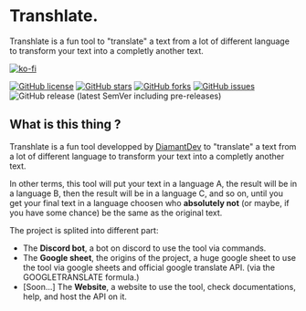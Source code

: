 # Transhlate.

Transhlate is a fun tool to "translate" a text from a lot of different language to transform your text into a completly another text.

[![ko-fi](https://ko-fi.com/img/githubbutton_sm.svg)](https://ko-fi.com/N4N56FZOR)

[![GitHub license](https://img.shields.io/github/license/diamantdev/transhlate?color=b69bc9&style=for-the-badge)](https://github.com/diamantdev/transhlate)
[![GitHub stars](https://img.shields.io/github/stars/diamantdev/transhlate?color=b69bc9&style=for-the-badge)](https://github.com/diamantdev/transhlate)
[![GitHub forks](https://img.shields.io/github/forks/diamantdev/transhlate?color=b69bc9&style=for-the-badge)](https://github.com/diamantdev/transhlate)
[![GitHub issues](https://img.shields.io/github/issues/diamantdev/transhlate?color=b69bc9&style=for-the-badge)](https://github.com/diamantdev/transhlate)
![GitHub release (latest SemVer including pre-releases)](https://img.shields.io/github/v/release/diamantdev/transhlate?color=b69bc9&include_prereleases&style=for-the-badge)

## What is this thing ?

Transhlate is a fun tool developped by [DiamantDev](https://diamantdev.github.io) to "translate" a text from a lot of different language to transform your text into a completly another text.

In other terms, this tool will put your text in a language A, the result will be in a language B, then the result will be in a language C, and so on, until you get your final text in a language choosen who **absolutely not** (or maybe, if you have some chance) be the same as the original text.

The project is splited into different part:

- The **Discord bot**, a bot on discord to use the tool via commands.
- The **Google sheet**, the origins of the project, a huge google sheet to use the tool via google sheets and official google translate API. (via the GOOGLETRANSLATE formula.)
- [Soon...] The **Website**, a website to use the tool, check documentations, help, and host the API on it.
